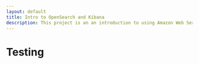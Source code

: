 ```yaml
---
layout: default
title: Intro to OpenSearch and Kibana
description: This project is an an introduction to using Amazon Web Services' OpenSearch software and visualizations were made using Kibana.
---
```


# Testing
